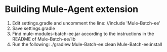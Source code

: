 # Building Mule-Agent extension

1. Edit settings.gradle and uncomment the line:
//include 'Mule-Batch-ee'
2. Save settings.gradle
3. Find mule-modules-batch-ee.jar according to the instructions in the README of Mule-Batch-ee/lib
4. Run the following:
./gradlew Mule-Batch-ee:clean Mule-Batch-ee:install
